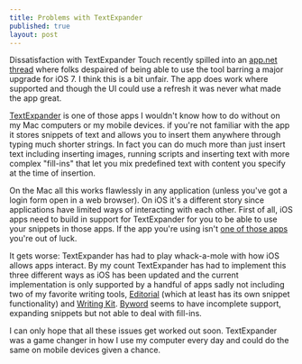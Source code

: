 ```yaml
---
title: Problems with TextExpander
published: true
layout: post
---
```


Dissatisfaction with TextExpander Touch recently spilled into an [app.net thread][6] where folks despaired of being able to use the tool barring a major upgrade for iOS 7. I think this is a bit unfair. The app does work where supported and though the UI could use a refresh it was never what made the app great.

[TextExpander][1] is one of those apps I wouldn't know how to do without on my Mac computers or my mobile devices. if you're not familiar with the app it stores snippets of text and allows you to insert them anywhere through typing much shorter strings. In fact you can do much more than just insert text including inserting images, running scripts and inserting text with more complex "fill-ins" that let you mix predefined text with content you specify at the time of insertion. 

On the Mac all this works flawlessly in any application (unless you've got a login form open in a web browser). On iOS it's a different story since applications have limited ways of interacting with each other. First of all, iOS apps need to build in support for TextExpander for you to be able to use your snippets in those apps. If the app you're using isn't [one of those apps][2] you're out of luck. 

It gets worse: TextExpander has had to play whack-a-mole with how iOS allows apps interact. By my count TextExpander has had to implement this three different ways as iOS has been updated and the current implementation is only supported by a handful of apps sadly not including two of my favorite writing tools, [Editorial][3] (which at least has its own snippet functionality)  and [Writing Kit][4].  [Byword][5] seems to have incomplete support, expanding snippets but not able to deal with fill-ins.

I can only hope that all these issues get worked out soon. TextExpander was a game changer in how I use my computer every day and could do the same on mobile devices given a chance.


[1]: http://smilesoftware.com/TextExpander/
[2]: http://www.businessinsider.com/fitbit-app-iphone-5s-fitness-tracker-2013-12
[3]: http://omz-software.com/editorial/
[4]: http://getwritingkit.com/
[5]: http://bywordapp.com/
[6]: https://alpha.app.net/zero/post/20168670

